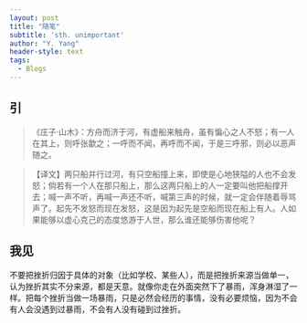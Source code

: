 ```yaml
---
layout: post
title: "随笔"
subtitle: 'sth. unimportant'
author: "Y. Yang"
header-style: text
tags:
  - Blogs
---
```


## 引

>《庄子·山木》：方舟而济于河，有虚船来触舟，虽有惼心之人不怒；有一人在其上，则呼张歙之；一呼而不闻，再呼而不闻，于是三呼邪，则必以恶声随之。

>【译文】两只船并行过河，有只空船撞上来，即使是心地狭隘的人也不会发怒；倘若有一个人在那只船上，那么这两只船上的人一定要叫他把船撑开去；喊一声不听，再喊一声还不听，喊第三声的时候，就一定会伴随着辱骂声了。起先不发怒而现在发怒，这是因为起先是空船而现在船上有人。人如果能够以虚心克己的态度悠游于人世，那么谁还能够伤害他呢？

## 我见

不要把挫折归因于具体的对象（比如学校、某些人），而是把挫折来源当做单一，认为挫折其实不分来源，都是天意。就像你走在外面突然下了暴雨，浑身淋湿了一样。把每个挫折当做一场暴雨，只是必然会经历的事情，没有必要烦恼，因为不会有人会没遇到过暴雨，不会有人没有碰到过挫折。